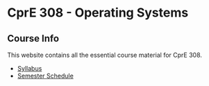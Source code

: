 # CprE 308 - Operating Systems
## Course Info
This website contains all the essential course material for CprE 308.

 - [Syllabus](https://github.com/CprE308/syllabus/blob/master/syllabus.md)
 - [Semester Schedule](https://github.com/CprE308/syllabus/blob/master/schedule.md)
